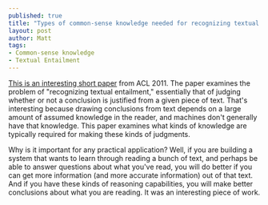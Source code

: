 ```yaml
---
published: true
title: "Types of common-sense knowledge needed for recognizing textual entailment, LoBue and Yates, ACL 2011"
layout: post
author: Matt
tags:
- Common-sense knowledge
- Textual Entailment
---
```


[This is an interesting short paper](http://dl.acm.org/citation.cfm?id=2002805) from ACL 2011. The
paper examines the problem of "recognizing textual entailment," essentially that of judging whether
or not a conclusion is justified from a given piece of text. That's interesting because drawing
conclusions from text depends on a large amount of assumed knowledge in the reader, and machines
don't generally have that knowledge. This paper examines what kinds of knowledge are typically
required for making these kinds of judgments.

Why is it important for any practical application? Well, if you are building a system that wants to
learn through reading a bunch of text, and perhaps be able to answer questions about what you've
read, you will do better if you can get more information (and more accurate information) out of
that text. And if you have these kinds of reasoning capabilities, you will make better conclusions
about what you are reading. It was an interesting piece of work.
